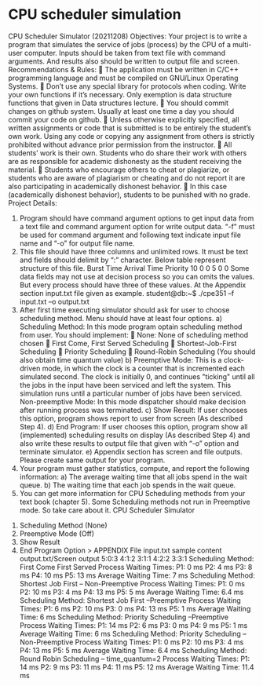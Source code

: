 # CPU scheduler simulation

CPU Scheduler Simulator (20211208)
Objectives:
Your project is to write a program that simulates the service of jobs (process) by the
CPU of a multi-user computer.
Inputs should be taken from text file with command arguments. And results also
should be written to output file and screen.
Recommendations & Rules:
 The application must be written in C/C++ programming language and must
be compiled on GNU/Linux Operating Systems.
 Don’t use any special library for protocols when coding. Write your own
functions if it’s necessary. Only exemption is data structure functions that
given in Data structures lecture.
 You should commit changes on github system. Usually at least one time a day
you should commit your code on github.
 Unless otherwise explicitly specified, all written assignments or code that is
submitted is to be entirely the student’s own work. Using any code or copying
any assignment from others is strictly prohibited without advance prior
permission from the instructor.
 All students’ work is their own. Students who do share their work with others
are as responsible for academic dishonesty as the student receiving the
material.
 Students who encourage others to cheat or plagiarize, or students who are
aware of plagiarism or cheating and do not report it are also participating in
academically dishonest behavior.
 In this case (academically dishonest behavior), students to be punished with no
grade.
Project Details:
1. Program should have command argument options to get input data from a text
file and command argument option for write output data. “-f” must be used
for command argument and following text indicate input file name and “-o”
for output file name.
2. This file should have three columns and unlimited rows. It must be text and
fields should delimit by “:” character. Below table represent structure of this
file.
Burst Time Arrival Time Priority
10 0 0
5 0 0
Some data fields may not use at decision process so you can omits the values. But
every process should have three of these values. At the Appendix section input.txt
file given as example.
student@db:~$ ./cpe351 –f input.txt –o output.txt
3. After first time executing simulator should ask for user to choose scheduling
method. Menu should have at least four options.
a) Scheduling Method: In this mode program optain scheduling method
from user. You should implement:
 None: None of scheduling method chosen
 First Come, First Served Scheduling
 Shortest-Job-First Scheduling
 Priority Scheduling
 Round-Robin Scheduling (You should also obtain time quantum
value)
b) Preemptive Mode: This is a clock-driven mode, in which the clock is a
counter that is incremented each simulated second. The clock is
initially 0, and continues "ticking" until all the jobs in the input have
been serviced and left the system. This simulation runs until a
particular number of jobs have been serviced.
Non-preemptive Mode: In this mode dispatcher should make decision after running
process was terminated.
c) Show Result: If user chooses this option, program shows report to user
from screen (As described Step 4).
d) End Program: If user chooses this option, program show all
(implemented) scheduling results on display (As described Step 4) and
also write these results to output file that given with “-o” option and
terminate simulator.
e) Appendix section has screen and file outputs. Please create same
output for your program.
4. Your program must gather statistics, compute, and report the following
information:
a) The average waiting time that all jobs spend in the wait queue.
b) The waiting time that each job spends in the wait queue.
5. You can get more information for CPU Scheduling methods from your text
book (chapter 5). Some Scheduling methods not run in Preemptive mode. So
take care about it.
CPU Scheduler Simulator
1) Scheduling Method (None)
2) Preemptive Mode (Off)
3) Show Result
4) End Program
Option >
APPENDIX
File input.txt sample content
output.txt/Screen output
5:0:3
4:1:2
3:1:1
4:2:2
3:3:1
Scheduling Method: First Come First Served
Process Waiting Times:
P1: 0 ms
P2: 4 ms
P3: 8 ms
P4: 10 ms
P5: 13 ms
Average Waiting Time: 7 ms
Scheduling Method: Shortest Job First – Non-Preemptive
Process Waiting Times:
P1: 0 ms
P2: 10 ms
P3: 4 ms
P4: 13 ms
P5: 5 ms
Average Waiting Time: 6.4 ms
Scheduling Method: Shortest Job First –Preemptive
Process Waiting Times:
P1: 6 ms
P2: 10 ms
P3: 0 ms
P4: 13 ms
P5: 1 ms
Average Waiting Time: 6 ms
Scheduling Method: Priority Scheduling –Preemptive
Process Waiting Times:
P1: 14 ms
P2: 6 ms
P3: 0 ms
P4: 9 ms
P5: 1 ms
Average Waiting Time: 6 ms
Scheduling Method: Priority Scheduling – Non-Preemptive
Process Waiting Times:
P1: 0 ms
P2: 10 ms
P3: 4 ms
P4: 13 ms
P5: 5 ms
Average Waiting Time: 6.4 ms
Scheduling Method: Round Robin Scheduling – time_quantum=2
Process Waiting Times:
P1: 14 ms
P2: 9 ms
P3: 11 ms
P4: 11 ms
P5: 12 ms
Average Waiting Time: 11.4 ms

